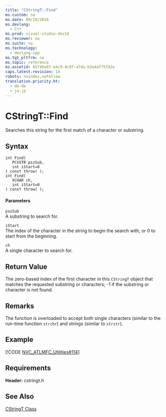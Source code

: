 ```yaml
---
title: "CStringT::Find"
ms.custom: na
ms.date: 09/19/2016
ms.devlang: 
  - C++
ms.prod: visual-studio-dev14
ms.reviewer: na
ms.suite: na
ms.technology: 
  - devlang-cpp
ms.tgt_pltfrm: na
ms.topic: reference
ms.assetid: b5746e07-e4c9-4c9f-a7da-b3a4af75f82e
caps.latest.revision: 14
robots: noindex,nofollow
translation.priority.ht: 
  - de-de
  - ja-jp
---
```

# CStringT::Find
Searches this string for the first match of a character or substring.  
  
## Syntax  
  
```  
int Find(  
   PCXSTR pszSub,  
   int iStart=0  
) const throw( );  
int Find(  
   XCHAR ch,  
   int iStart=0  
) const throw( );  
```  
  
#### Parameters  
 `pszSub`  
 A substring to search for.  
  
 `iStart`  
 The index of the character in the string to begin the search with, or 0 to start from the beginning.  
  
 `ch`  
 A single character to search for.  
  
## Return Value  
 The zero-based index of the first character in this `CStringT` object that matches the requested substring or characters; -1 if the substring or character is not found.  
  
## Remarks  
 The function is overloaded to accept both single characters (similar to the run-time function `strchr`) and strings (similar to `strstr`).  
  
## Example  
 [!CODE [NVC_ATLMFC_Utilities#114](../CodeSnippet/VS_Snippets_Cpp/NVC_ATLMFC_Utilities#114)]  
  
## Requirements  
 **Header:** cstringt.h  
  
## See Also  
 [CStringT Class](../vs140/CStringT-Class.md)